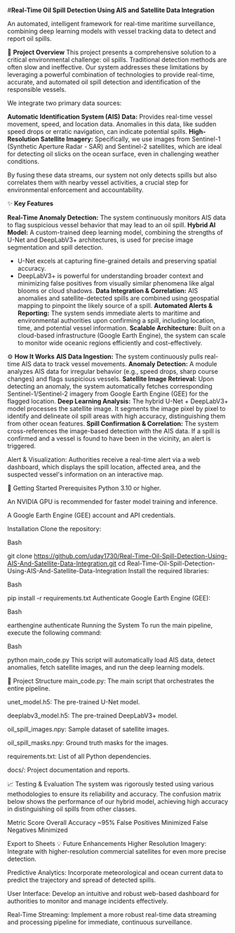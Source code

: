 #**Real-Time Oil Spill Detection Using AIS and Satellite Data Integration**

An automated, intelligent framework for real-time maritime surveillance, combining deep learning models with vessel tracking data to detect and report oil spills.

🌟 **Project Overview**
This project presents a comprehensive solution to a critical environmental challenge: oil spills. Traditional detection methods are often slow and ineffective. Our system addresses these limitations by leveraging a powerful combination of technologies to provide real-time, accurate, and automated oil spill detection and identification of the responsible vessels.

We integrate two primary data sources:

**Automatic Identification System (AIS) Data:** Provides real-time vessel movement, speed, and location data. Anomalies in this data, like sudden speed drops or erratic navigation, can indicate potential spills.
**High-Resolution Satellite Imagery:** Specifically, we use images from Sentinel-1 (Synthetic Aperture Radar - SAR) and Sentinel-2 satellites, which are ideal for detecting oil slicks on the ocean surface, even in challenging weather conditions.

By fusing these data streams, our system not only detects spills but also correlates them with nearby vessel activities, a crucial step for environmental enforcement and accountability.

✨ **Key Features**

**Real-Time Anomaly Detection:** The system continuously monitors AIS data to flag suspicious vessel behavior that may lead to an oil spill.
**Hybrid AI Model:** A custom-trained deep learning model, combining the strengths of U-Net and DeepLabV3+ architectures, is used for precise image segmentation and spill detection.
  - U-Net excels at capturing fine-grained details and preserving spatial accuracy.
  - DeepLabV3+ is powerful for understanding broader context and minimizing false positives from visually similar phenomena like algal blooms or cloud shadows.
**Data Integration & Correlation:** AIS anomalies and satellite-detected spills are combined using geospatial mapping to pinpoint the likely source of a spill.
**Automated Alerts & Reporting:** The system sends immediate alerts to maritime and environmental authorities upon confirming a spill, including location, time, and potential vessel information.
**Scalable Architecture:** Built on a cloud-based infrastructure (Google Earth Engine), the system can scale to monitor wide oceanic regions efficiently and cost-effectively.

⚙️ **How It Works**
**AIS Data Ingestion:** The system continuously pulls real-time AIS data to track vessel movements.
**Anomaly Detection:** A module analyzes AIS data for irregular behavior (e.g., speed drops, sharp course changes) and flags suspicious vessels.
**Satellite Image Retrieval:** Upon detecting an anomaly, the system automatically fetches corresponding Sentinel-1/Sentinel-2 imagery from Google Earth Engine (GEE) for the flagged location.
**Deep Learning Analysis:** The hybrid U-Net + DeepLabV3+ model processes the satellite image. It segments the image pixel by pixel to identify and delineate oil spill areas with high accuracy, distinguishing them from other ocean features.
**Spill Confirmation & Correlation:** The system cross-references the image-based detection with the AIS data. If a spill is confirmed and a vessel is found to have been in the vicinity, an alert is triggered.



Alert & Visualization: Authorities receive a real-time alert via a web dashboard, which displays the spill location, affected area, and the suspected vessel's information on an interactive map.



🚀 Getting Started
Prerequisites
Python 3.10 or higher.

An NVIDIA GPU is recommended for faster model training and inference.


A Google Earth Engine (GEE) account and API credentials.

Installation
Clone the repository:

Bash

git clone https://github.com/uday1730/Real-Time-Oil-Spill-Detection-Using-AIS-And-Satellite-Data-Integration.git
cd Real-Time-Oil-Spill-Detection-Using-AIS-And-Satellite-Data-Integration
Install the required libraries:

Bash

pip install -r requirements.txt
Authenticate Google Earth Engine (GEE):

Bash

earthengine authenticate
Running the System
To run the main pipeline, execute the following command:

Bash

python main_code.py
This script will automatically load AIS data, detect anomalies, fetch satellite images, and run the deep learning models.

📂 Project Structure
main_code.py: The main script that orchestrates the entire pipeline.

unet_model.h5: The pre-trained U-Net model.

deeplabv3_model.h5: The pre-trained DeepLabV3+ model.

oil_spill_images.npy: Sample dataset of satellite images.

oil_spill_masks.npy: Ground truth masks for the images.

requirements.txt: List of all Python dependencies.

docs/: Project documentation and reports.

📈 Testing & Evaluation
The system was rigorously tested using various methodologies to ensure its reliability and accuracy. The confusion matrix below shows the performance of our hybrid model, achieving high accuracy in distinguishing oil spills from other classes.




Metric	Score
Overall Accuracy	~95%
False Positives	Minimized
False Negatives	Minimized

Export to Sheets
💡 Future Enhancements
Higher Resolution Imagery: Integrate with higher-resolution commercial satellites for even more precise detection.


Predictive Analytics: Incorporate meteorological and ocean current data to predict the trajectory and spread of detected spills.



User Interface: Develop an intuitive and robust web-based dashboard for authorities to monitor and manage incidents effectively.


Real-Time Streaming: Implement a more robust real-time data streaming and processing pipeline for immediate, continuous surveillance.
